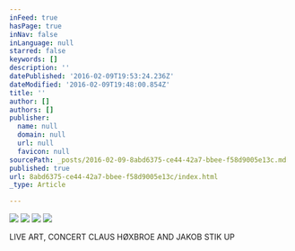 ```yaml
---
inFeed: true
hasPage: true
inNav: false
inLanguage: null
starred: false
keywords: []
description: ''
datePublished: '2016-02-09T19:53:24.236Z'
dateModified: '2016-02-09T19:48:00.854Z'
title: ''
author: []
authors: []
publisher:
  name: null
  domain: null
  url: null
  favicon: null
sourcePath: _posts/2016-02-09-8abd6375-ce44-42a7-bbee-f58d9005e13c.md
published: true
url: 8abd6375-ce44-42a7-bbee-f58d9005e13c/index.html
_type: Article

---
```

![](https://the-grid-user-content.s3-us-west-2.amazonaws.com/d9baa70b-a029-49d3-bd50-2efdbf0eb2b1.jpg)
![](https://the-grid-user-content.s3-us-west-2.amazonaws.com/c0b85306-3966-4a9a-93ff-28048f1cfc58.jpg)
![](https://the-grid-user-content.s3-us-west-2.amazonaws.com/9555a4a6-537b-4cd4-87cd-0a056c9f0d68.jpg)
![](https://the-grid-user-content.s3-us-west-2.amazonaws.com/afae244f-cb82-4720-9f63-2276c3d97932.jpg)

LIVE ART, CONCERT CLAUS HØXBROE AND JAKOB STIK UP